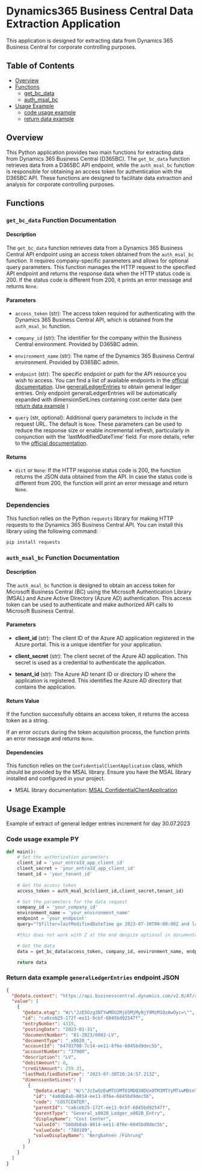 # Dynamics365 Business Central Data Extraction Application

This application is designed for extracting data from Dynamics 365 Business Central for corporate controlling purposes.

## Table of Contents

- [Overview](#overview)
- [Functions](#functions)
    - [get_bc_data](#get_bc_data-function-documentation)
    - [auth_msal_bc](#auth_msal_bc-function-documentation)
- [Usage Example](#usage-example)
    - [code usage example](#code-usage-example)
    - [return data example](#return-data-example-generalLedgerEntries-endpoint)

## Overview

This Python application provides two main functions for extracting data from Dynamics 365 Business Central (D365BC). The `get_bc_data` function retrieves data from a D365BC API endpoint, while the `auth_msal_bc` function is responsible for obtaining an access token for authentication with the D365BC API. These functions are designed to facilitate data extraction and analysis for corporate controlling purposes.

## Functions

### `get_bc_data` Function Documentation

#### Description

The `get_bc_data` function retrieves data from a Dynamics 365 Business Central API endpoint using an access token obtained from the `auth_msal_bc` function. It requires company-specific parameters and allows for optional query parameters. This function manages the HTTP request to the specified API endpoint and returns the response data when the HTTP status code is 200. If the status code is different from 200, it prints an error message and returns `None`.

#### Parameters

- `access_token` (str): The access token required for authenticating with the Dynamics 365 Business Central API, which is obtained from the `auth_msal_bc` function.

- `company_id` (str): The identifier for the company within the Business Central environment. Provided by D365BC admin.

- `environment_name` (str): The name of the Dynamics 365 Business Central environment. Provided by D365BC admin.

- `endpoint` (str): The specific endpoint or path for the API resource you wish to access. You can find a list of available endpoints in the [official documentation](https://learn.microsoft.com/en-us/dynamics365/business-central/dev-itpro/api-reference/v2.0/). Use [generalLedgerEntries](https://learn.microsoft.com/en-us/dynamics365/business-central/dev-itpro/api-reference/v2.0/resources/dynamics_generalledgerentry) to obtain general ledger entries. Only endpoint generalLedgerEntries will be automatically expanded with dimensionSetLines containing cost center data (see [return data example](#return-data-example-generalLedgerEntries-endpoint) )

- `query` (str, optional): Additional query parameters to include in the request URL. The default is `None`. These parameters can be used to reduce the response size or enable incremental refresh, particularly in conjunction with the 'lastModifiedDateTime' field. For more details, refer to the [official documentation](https://learn.microsoft.com/en-us/dynamics365/business-central/dev-itpro/developer/devenv-connect-apps-filtering).

#### Returns

- `dict` or `None`: If the HTTP response status code is 200, the function returns the JSON data obtained from the API. In case the status code is different from 200, the function will print an error message and return `None`.

### Dependencies

This function relies on the Python `requests` library for making HTTP requests to the Dynamics 365 Business Central API. You can install this library using the following command:

```bash
pip install requests
```

### `auth_msal_bc` Function Documentation

#### Description

The `auth_msal_bc` function is designed to obtain an access token for Microsoft Business Central (BC) using the Microsoft Authentication Library (MSAL) and Azure Active Directory (Azure AD) authentication. This access token can be used to authenticate and make authorized API calls to Microsoft Business Central.

#### Parameters

- **client_id** (str): The client ID of the Azure AD application registered in the Azure portal. This is a unique identifier for your application.

- **client_secret** (str): The client secret of the Azure AD application. This secret is used as a credential to authenticate the application.

- **tenant_id** (str): The Azure AD tenant ID or directory ID where the application is registered. This identifies the Azure AD directory that contains the application.

#### Return Value

If the function successfully obtains an access token, it returns the access token as a string.

If an error occurs during the token acquisition process, the function prints an error message and returns `None`.

#### Dependencies

This function relies on the `ConfidentialClientApplication` class, which should be provided by the MSAL library. Ensure you have the MSAL library installed and configured in your project.

- MSAL library documentation: [MSAL ConfidentialClientApplication](https://learn.microsoft.com/en-us/python/api/msal/msal.application.confidentialclientapplication?view=msal-py-latest)

## Usage Example

Example of extract of general ledger entries increment for day 30.07.2023

### Code usage example PY
```python
def main():
    # Set the authorization parameters
    client_id = 'your_entraId_app_client_id'
    client_secret = 'your_entraId_app_client_id'
    tenant_id = 'your_tenant_id'
    
    # Get the access token
    access_token = auth_msal_bc(client_id,client_secret,tenant_id)

    # Set the parameters for the data request
    company_id = 'your_company_id'
    environment_name = 'your_environment_name'
    endpoint = 'your_endpoint'
    query="?$filter=lastModifiedDateTime ge 2023-07-30T00:00:00Z and lastModifiedDateTime lt 2023-07-31T00:00:00Z" 

    #this does not work with Z at the end despite optional in documentation

    # Get the data
    data = get_bc_data(access_token, company_id, environment_name, endpoint, query)

    return data

```

### Return data example `generalLedgerEntries` endpoint JSON

```json
{
  "@odata.context": "https://api.businesscentral.dynamics.com/v2.0/AT/api/v2.0/$metadata#companies(bfd3d48a-7b14-ee11-8f6e-6045bd9dec5b)/generalLedgerEntries",
  "value": [
    {
      "@odata.etag": "W/\"JzE5Ozg3NTYwMDU2MjU5MjMyNjY9MzM1OzAwOyc=\"",
      "id": "ca6ceb25-172f-ee11-9cbf-6045bd92547f",
      "entryNumber": 4319,
      "postingDate": "2023-01-31",
      "documentNumber": "01-2023/0002-LV",
      "documentType": "_x0020_",
      "accountId": "647d3708-7c14-ee11-8f6e-6045bd9dec5b",
      "accountNumber": "37900",
      "description": "LV",
      "debitAmount": 0,
      "creditAmount": 259.31,
      "lastModifiedDateTime": "2023-07-30T20:24:57.213Z",
      "dimensionSetLines": [
        {
          "@odata.etag": "W/\"JzIwOzEwMTU3MTU1MDQ3ODUxOTM3MTYyMTswMDsn\"",
          "id": "4a0db8ab-8014-ee11-8f6e-6045bd9dec5b",
          "code": "COSTCENTER",
          "parentId": "ca6ceb25-172f-ee11-9cbf-6045bd92547f",
          "parentType": "General_x0020_Ledger_x0020_Entry",
          "displayName": "Cost Center",
          "valueId": "560db8ab-8014-ee11-8f6e-6045bd9dec5b",
          "valueCode": "780109",
          "valueDisplayName": "Bergbahnen /Führung"
        }
      ]
    }
  ]
}
```
